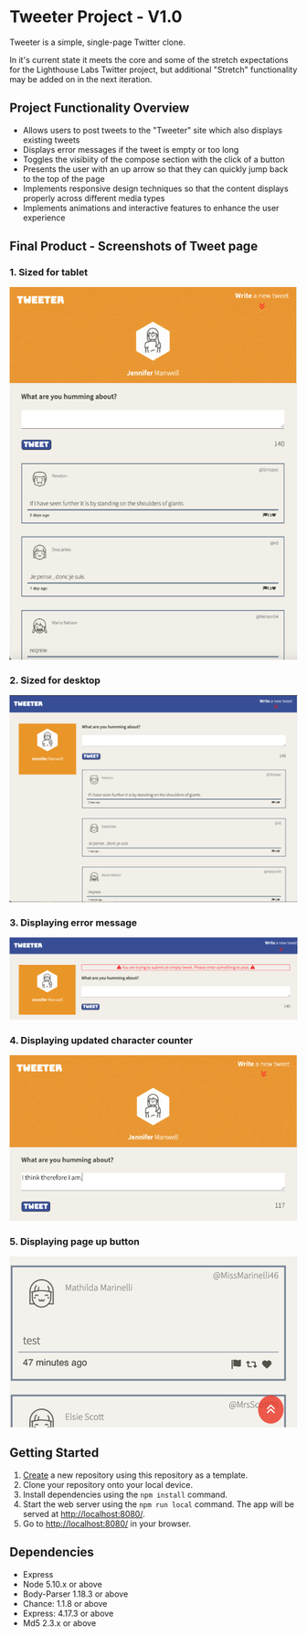 # Tweeter Project - V1.0

Tweeter is a simple, single-page Twitter clone.  

In it's current state it meets the core and some of the stretch expectations for the Lighthouse Labs Twitter project, but additional "Stretch" functionality may be added on in the next iteration.


## Project Functionality Overview

-  Allows users to post tweets to the "Tweeter" site which also displays existing tweets
-  Displays error messages if the tweet is empty or too long
-  Toggles the visibiity of the compose section with the click of a button
-  Presents the user with an up arrow so that they can quickly jump back to the top of the page
-  Implements responsive design techniques so that the content displays properly across different media types
-  Implements animations and interactive features to enhance the user experience


## Final Product - Screenshots of Tweet page

### 1. Sized for tablet
!["Sized for tablet"](https://github.com/manwelja/tweeter/blob/master/docs/Tweeter-tablet-size.png)

### 2. Sized for desktop
!["Sized for desktop"](https://github.com/manwelja/tweeter/blob/master/docs/Tweeter-desktop-size.png)

### 3. Displaying error message
!["Displaying error message"](https://github.com/manwelja/tweeter/blob/master/docs/Tweeter-error-message.png)

### 4. Displaying updated character counter
!["Displaying updated character counter"](https://github.com/manwelja/tweeter/blob/master/docs/Tweeter-counter-update.png)

### 5. Displaying page up button
!["Displaying page up button"](https://github.com/manwelja/tweeter/blob/master/docs/Tweeter-scroll.png)


## Getting Started

1. [Create](https://docs.github.com/en/repositories/creating-and-managing-repositories/creating-a-repository-from-a-template) a new repository using this repository as a template.
2. Clone your repository onto your local device.
3. Install dependencies using the `npm install` command.
3. Start the web server using the `npm run local` command. The app will be served at <http://localhost:8080/>.
4. Go to <http://localhost:8080/> in your browser.

## Dependencies

- Express
- Node 5.10.x or above
- Body-Parser 1.18.3 or above
- Chance: 1.1.8 or above
- Express: 4.17.3 or above
- Md5 2.3.x or above